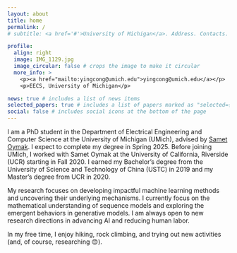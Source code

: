 ```yaml
---
layout: about
title: home
permalink: /
# subtitle: <a href='#'>University of Michigan</a>. Address. Contacts. Motto. Etc.

profile:
  align: right
  image: IMG_1129.jpg
  image_circular: false # crops the image to make it circular
  more_info: >
    <p><a href="mailto:yingcong@umich.edu">yingcong@umich.edu</a></p>
    <p>EECS, University of Michigan</p>

news: true # includes a list of news items
selected_papers: true # includes a list of papers marked as "selected={true}"
social: false # includes social icons at the bottom of the page
---
```


I am a PhD student in the Department of Electrical Engineering and Computer Science at the University of Michigan (UMich), advised by [Samet Oymak](https://sota.engin.umich.edu/). I expect to complete my degree in Spring 2025. Before joining UMich, I worked with Samet Oymak at the University of California, Riverside (UCR) starting in Fall 2020. I earned my Bachelor’s degree from the University of Science and Technology of China (USTC) in 2019 and my Master’s degree from UCR in 2020.

My research focuses on developing impactful machine learning methods and uncovering their underlying mechanisms. I currently focus on the mathematical understanding of sequence models and exploring the emergent behaviors in generative models. I am always open to new research directions in advancing AI and reducing human labor.

In my free time, I enjoy hiking, rock climbing, and trying out new activities (and, of course, researching :blush:).
